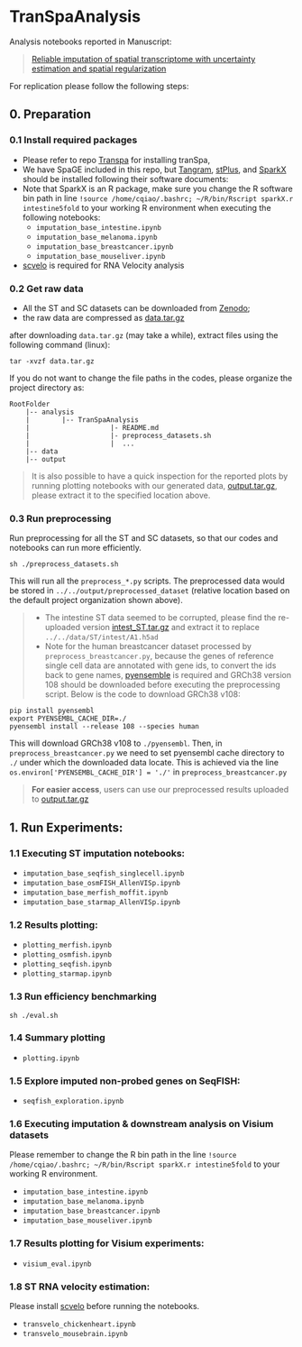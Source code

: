 # TranSpaAnalysis
Analysis notebooks reported in Manuscript: 
>[Reliable imputation of spatial transcriptome with uncertainty estimation and spatial regularization](https://www.biorxiv.org/content/10.1101/2023.01.20.524992v2)

For replication please follow the following steps:

## 0. Preparation

### 0.1 Install required packages

- Please refer to repo [Transpa](https://github.com/qiaochen/tranSpa/tree/main) for installing tranSpa,
- We have SpaGE included in this repo, but [Tangram](https://github.com/broadinstitute/Tangram), [stPlus](https://github.com/xy-chen16/stPlus), and [SparkX](https://xzhoulab.github.io/SPARK/04_installation/) should be installed following their software documents:
- Note that SparkX is an R package, make sure you change the R software bin path in line `!source /home/cqiao/.bashrc; ~/R/bin/Rscript sparkX.r intestine5fold` to your working R environment when executing the following notebooks:
    - `imputation_base_intestine.ipynb`
    - `imputation_base_melanoma.ipynb`
    - `imputation_base_breastcancer.ipynb`
    - `imputation_base_mouseliver.ipynb`
- [scvelo](https://scvelo.readthedocs.io/en/stable/installation/) is required for RNA Velocity analysis

### 0.2 Get raw data

- All the ST and SC datasets can be downloaded from [Zenodo](https://zenodo.org/record/8214466); 
- the raw data are compressed as [data.tar.gz](https://zenodo.org/record/8214466/files/data.tar.gz?download=1)

after downloading `data.tar.gz` (may take a while), extract files using the following command (linux):

```
tar -xvzf data.tar.gz
```

If you do not want to change the file paths in the codes, please organize the project directory as:

```
RootFolder
    |-- analysis
    |        |-- TranSpaAnalysis
    |                    |- README.md
    |                    |- preprocess_datasets.sh
    |                    |  ... 
    |-- data
    |-- output            
```

>It is also possible to have a quick inspection for the reported plots by running plotting notebooks with our generated data, [output.tar.gz](https://zenodo.org/record/8214466/files/output.tar.gz?download=1), please extract it to the specified location above.

### 0.3 Run preprocessing

Run preprocessing for all the ST and SC datasets, so that our codes and notebooks can run more efficiently. 

```
sh ./preprocess_datasets.sh
```

This will run all the `preprocess_*.py` scripts. The preprocessed data would be stored in `../../output/preprocessed_dataset` (relative location based on the default project organization shown above).

>* The intestine ST data seemed to be corrupted, please find the re-uploaded version [intest_ST.tar.gz](https://zenodo.org/record/8214466/files/intest_ST.tar.gz?download=1) and extract it to replace `../../data/ST/intest/A1.h5ad`
>* Note for the human breastcancer dataset processed by `preprocess_breastcancer.py`, because the genes of reference single cell data are annotated with gene ids, to convert the ids back to gene names, [pyensemble](https://github.com/openvax/pyensembl) is required and GRCh38 version 108 should be downloaded before executing the preprocessing script. Below is the code to download GRCh38 v108:
```
pip install pyensembl
export PYENSEMBL_CACHE_DIR=./
pyensembl install --release 108 --species human
```
This will download GRCh38 v108 to `./pyensembl`. Then, in `preprocess_breastcancer.py` we need to set pyensembl cache directory to `./`  under which the downloaded data locate. This is achieved via the line `os.environ['PYENSEMBL_CACHE_DIR'] = './'` in `preprocess_breastcancer.py`


> __For easier access__, users can use our preprocessed results uploaded to [output.tar.gz](https://zenodo.org/record/8214466/files/output.tar.gz?download=1)

## 1. Run Experiments:

### 1.1 Executing ST imputation notebooks:
- `imputation_base_seqfish_singlecell.ipynb`
- `imputation_base_osmFISH_AllenVISp.ipynb`
- `imputation_base_merfish_moffit.ipynb`
- `imputation_base_starmap_AllenVISp.ipynb`

### 1.2 Results plotting:
- `plotting_merfish.ipynb`
- `plotting_osmfish.ipynb`
- `plotting_seqfish.ipynb`
- `plotting_starmap.ipynb`

### 1.3 Run efficiency benchmarking
```
sh ./eval.sh
```

### 1.4 Summary plotting
- `plotting.ipynb`

### 1.5 Explore imputed non-probed genes on SeqFISH:
- `seqfish_exploration.ipynb`

### 1.6 Executing imputation & downstream analysis on Visium datasets
Please remember to change the R bin path in the line `!source /home/cqiao/.bashrc; ~/R/bin/Rscript sparkX.r intestine5fold` to your working R environment.

- `imputation_base_intestine.ipynb`
- `imputation_base_melanoma.ipynb`
- `imputation_base_breastcancer.ipynb`
- `imputation_base_mouseliver.ipynb`

### 1.7 Results plotting for Visium experiments:
- `visium_eval.ipynb`

### 1.8 ST RNA velocity estimation:
Please install [scvelo](https://scvelo.readthedocs.io/en/stable/installation/) before running the notebooks.

- `transvelo_chickenheart.ipynb`
- `transvelo_mousebrain.ipynb`






